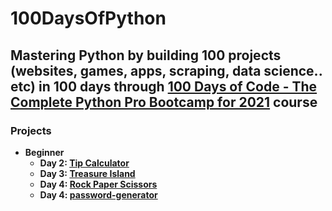 # 100DaysOfPython

## Mastering Python by building 100 projects (websites, games, apps, scraping, data science.. etc) in 100 days through [100 Days of Code - The Complete Python Pro Bootcamp for 2021](https://www.udemy.com/course/100-days-of-code/) course

### Projects

* **Beginner**
  * **Day 2: [Tip Calculator]()**
  * **Day 3: [Treasure Island]()**
  * **Day 4: [Rock Paper Scissors]()**
  * **Day 4: [password-generator]()**

</br>
 
<!---  

* **Advanced**

* **Professional Portfolio Project**

-->
